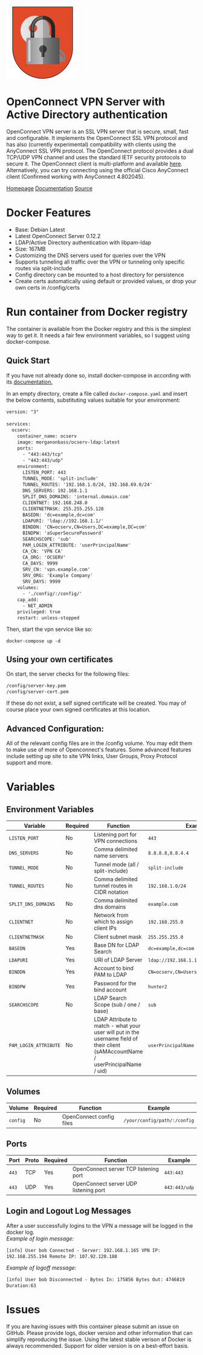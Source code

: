 [preview]: https://raw.githubusercontent.com/MarkusMcNugen/docker-templates/master/openconnect/ocserv-icon.png "Custom ocserv icon"

![alt text][preview]

# OpenConnect VPN Server with Active Directory authentication
OpenConnect VPN server is an SSL VPN server that is secure, small, fast and configurable. It implements the OpenConnect SSL VPN protocol and has also (currently experimental) compatibility with clients using the AnyConnect SSL VPN protocol. The OpenConnect protocol provides a dual TCP/UDP VPN channel and uses the standard IETF security protocols to secure it. The OpenConnect client is multi-platform and available [here](http://www.infradead.org/openconnect/). Alternatively, you can try connecting using the official Cisco AnyConnect client (Confirmed working with AnyConnect 4.802045).

[Homepage](https://ocserv.gitlab.io/www/platforms.html)
[Documentation](https://ocserv.gitlab.io/www/manual.html)
[Source](https://gitlab.com/ocserv/ocserv)

# Docker Features
* Base: Debian Latest
* Latest OpenConnect Server 0.12.2
* LDAP/Active Directory authentication with libpam-ldap
* Size: 167MB
* Customizing the DNS servers used for queries over the VPN
* Supports tunneling all traffic over the VPN or tunneling only specific routes via split-include
* Config directory can be mounted to a host directory for persistence 
* Create certs automatically using default or provided values, or drop your own certs in /config/certs

# Run container from Docker registry
The container is available from the Docker registry and this is the simplest way to get it. It needs a fair few environment variables, so I suggest using docker-compose.

## Quick Start
If you have not already done so, install docker-compose in according with its [documentation.](https://docs.docker.com/compose/install/)

In an empty directory, create a file called `docker-compose.yaml` and insert the below contents, substituting values suitable for your environment:
```docker
version: "3"

services:
  ocserv:
    container_name: ocserv
    image: morganonbass/ocserv-ldap:latest
    ports:
      - "443:443/tcp"
      - "443:443/udp"
    environment:
      LISTEN_PORT: 443
      TUNNEL_MODE: 'split-include'
      TUNNEL_ROUTES: '192.168.1.0/24, 192.168.69.0/24'
      DNS_SERVERS: 192.168.1.1
      SPLIT_DNS_DOMAINS: 'internal.domain.com'
      CLIENTNET: 192.168.248.0
      CLIENTNETMASK: 255.255.255.128
      BASEDN: 'dc=example,dc=com'
      LDAPURI: 'ldap://192.168.1.1/'
      BINDDN: 'CN=ocserv,CN=Users,DC=example,DC=com'
      BINDPW: 'aSuperSecurePassword'
      SEARCHSCOPE: 'sub'
      PAM_LOGIN_ATTRIBUTE: 'userPrincipalName'
      CA_CN: 'VPN CA'
      CA_ORG: 'OCSERV'
      CA_DAYS: 9999 
      SRV_CN: 'vpn.example.com'
      SRV_ORG: 'Example Company'
      SRV_DAYS: 9999
    volumes:
      - './config/:/config/'
    cap_add:
      - NET_ADMIN
    privileged: true
    restart: unless-stopped
```
Then, start the vpn service like so:
```
docker-compose up -d
```

## Using your own certificates
On start, the server checks for the following files:
```
/config/server-key.pem
/config/server-cert.pem
```
If these do not exist, a self signed certificate will be created. You may of course place your own signed certificates at this location.

## Advanced Configuration:
All of the relevant config files are in the /config volume. You may edit them to make use of more of Openconnect's features. Some advanced features include setting up site to site VPN links, User Groups, Proxy Protocol support and more.

# Variables
## Environment Variables
| Variable | Required | Function | Example |
|----------|----------|----------|----------|
|`LISTEN_PORT`| No | Listening port for VPN connections|`443`|
|`DNS_SERVERS`| No | Comma delimited name servers |`8.8.8.8,8.8.4.4`|
|`TUNNEL_MODE`| No | Tunnel mode (all / split-include) |`split-include`|
|`TUNNEL_ROUTES`| No | Comma delimited tunnel routes in CIDR notation |`192.168.1.0/24`|
|`SPLIT_DNS_DOMAINS`| No | Comma delimited dns domains |`example.com`|
|`CLIENTNET`| No | Network from which to assign client IPs |`192.168.255.0`|
|`CLIENTNETMASK`| No | Client subnet mask |`255.255.255.0`|
|`BASEDN`| Yes | Base DN for LDAP Search |`dc=example,dc=com`|
|`LDAPURI`| Yes | URI of LDAP Server |`ldap://192.168.1.1`|
|`BINDDN`| Yes | Account to bind PAM to LDAP |`CN=ocserv,CN=Users,DC=example,DC=com`|
|`BINDPW`| Yes | Password for the bind account |`hunter2`|
|`SEARCHSCOPE`| No | LDAP Search Scope (sub / one / base) |`sub`|
|`PAM_LOGIN_ATTRIBUTE`| No | LDAP Attribute to match - what your user will put in the username field of their client (sAMAccountName / userPrincipalName / uid) | `userPrincipalName`|

## Volumes
| Volume | Required | Function | Example |
|----------|----------|----------|----------|
| `config` | No | OpenConnect config files | `/your/config/path/:/config`|

## Ports
| Port | Proto | Required | Function | Example |
|----------|----------|----------|----------|----------|
| `443` | TCP | Yes | OpenConnect server TCP listening port | `443:443`|
| `443` | UDP | Yes | OpenConnect server UDP listening port | `443:443/udp`|

## Login and Logout Log Messages
After a user successfully logins to the VPN a message will be logged in the docker log.<br>
*Example of login message:*
```
[info] User bob Connected - Server: 192.168.1.165 VPN IP: 192.168.255.194 Remote IP: 107.92.120.188 
```

*Example of logoff message:*
```
[info] User bob Disconnected - Bytes In: 175856 Bytes Out: 4746819 Duration:63
```

# Issues
If you are having issues with this container please submit an issue on GitHub.
Please provide logs, docker version and other information that can simplify reproducing the issue.
Using the latest stable verison of Docker is always recommended. Support for older version is on a best-effort basis.
